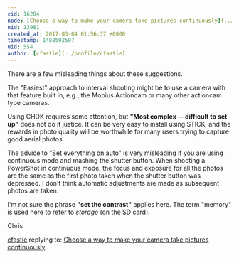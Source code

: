 ```yaml
---
cid: 16284
node: [Choose a way to make your camera take pictures continuously](../notes/liz/03-01-2017/set-your-camera-to-take-pictures-continuously)
nid: 13981
created_at: 2017-03-04 01:56:37 +0000
timestamp: 1488592597
uid: 554
author: [cfastie](../profile/cfastie)
---
```


There are a few misleading things about these suggestions. 

The "Easiest" approach to interval shooting might be to use a camera with that feature built in, e.g., the Mobius Actioncam or many other actioncam type cameras.

Using CHDK requires some attention, but **"Most complex -- difficult to set up"** does not do it justice. It can be very easy to install using STICK, and the rewards in photo quality will be worthwhile for many users trying to capture good aerial photos.

The advice to "Set everything on auto" is very misleading if you are using continuous mode and mashing the shutter button. When shooting a PowerShot in continuous mode, the focus and exposure for all the photos are the same as the first photo taken when the shutter button was depressed. I don't think automatic adjustments are made as subsequent photos are taken.

I'm not sure the phrase **"set the contrast"** applies here. The term "memory" is used here to refer to *storage* (on the SD card).

Chris

[cfastie](../profile/cfastie) replying to: [Choose a way to make your camera take pictures continuously](../notes/liz/03-01-2017/set-your-camera-to-take-pictures-continuously)

